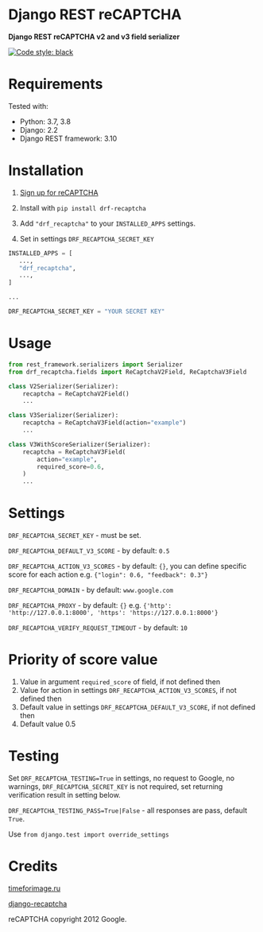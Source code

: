 # Django REST reCAPTCHA

**Django REST reCAPTCHA v2 and v3 field serializer**

[![Code style: black](https://img.shields.io/badge/code%20style-black-000000.svg)](https://github.com/psf/black)

# Requirements

Tested with:

* Python: 3.7, 3.8
* Django: 2.2
* Django REST framework: 3.10

# Installation

1. [Sign up for reCAPTCHA](https://www.google.com/recaptcha/)

2. Install with `pip install drf-recaptcha`

3. Add `"drf_recaptcha"` to your `INSTALLED_APPS` settings.

4. Set in settings `DRF_RECAPTCHA_SECRET_KEY`

```python
INSTALLED_APPS = [
   ...,
   "drf_recaptcha",
   ...,
]

...

DRF_RECAPTCHA_SECRET_KEY = "YOUR SECRET KEY"
```

# Usage

```python
from rest_framework.serializers import Serializer
from drf_recaptcha.fields import ReCaptchaV2Field, ReCaptchaV3Field

class V2Serializer(Serializer):
    recaptcha = ReCaptchaV2Field()
    ...

class V3Serializer(Serializer):
    recaptcha = ReCaptchaV3Field(action="example")
    ...

class V3WithScoreSerializer(Serializer):
    recaptcha = ReCaptchaV3Field(
        action="example",
        required_score=0.6,
    )
    ...
```

# Settings

`DRF_RECAPTCHA_SECRET_KEY` - must be set.

`DRF_RECAPTCHA_DEFAULT_V3_SCORE` - by default: `0.5`

`DRF_RECAPTCHA_ACTION_V3_SCORES` - by default: `{}`, you can define specific score for each action e.g. `{"login": 0.6, "feedback": 0.3"}`

`DRF_RECAPTCHA_DOMAIN` - by default: `www.google.com`

`DRF_RECAPTCHA_PROXY` - by default: `{}` e.g. `{'http': 'http://127.0.0.1:8000', 'https': 'https://127.0.0.1:8000'}`

`DRF_RECAPTCHA_VERIFY_REQUEST_TIMEOUT` - by default: `10`

# Priority of score value

1. Value in argument `required_score` of field, if not defined then
2. Value for action in settings `DRF_RECAPTCHA_ACTION_V3_SCORES`, if not defined then
3. Default value in settings `DRF_RECAPTCHA_DEFAULT_V3_SCORE`, if not defined then
4. Default value 0.5

# Testing

Set `DRF_RECAPTCHA_TESTING=True` in settings, no request to Google, no warnings, `DRF_RECAPTCHA_SECRET_KEY` is not required, set returning verification result in setting below.

`DRF_RECAPTCHA_TESTING_PASS=True|False` - all responses are pass, default `True`.

Use `from django.test import override_settings`

# Credits

[timeforimage.ru](https://timeforimage.ru) 

[django-recaptcha](https://github.com/praekelt/django-recaptcha)

reCAPTCHA copyright 2012 Google.
